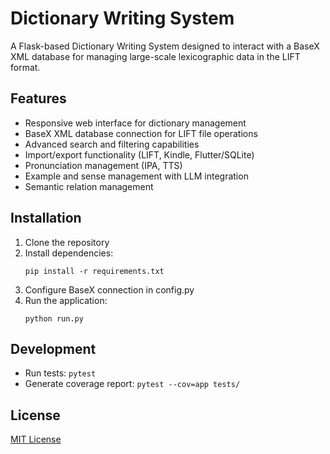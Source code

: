 # Dictionary Writing System

A Flask-based Dictionary Writing System designed to interact with a BaseX XML database for managing large-scale lexicographic data in the LIFT format.

## Features

- Responsive web interface for dictionary management
- BaseX XML database connection for LIFT file operations
- Advanced search and filtering capabilities
- Import/export functionality (LIFT, Kindle, Flutter/SQLite)
- Pronunciation management (IPA, TTS)
- Example and sense management with LLM integration
- Semantic relation management

## Installation

1. Clone the repository
2. Install dependencies:
   ```
   pip install -r requirements.txt
   ```
3. Configure BaseX connection in config.py
4. Run the application:
   ```
   python run.py
   ```

## Development

- Run tests: `pytest`
- Generate coverage report: `pytest --cov=app tests/`

## License

[MIT License](LICENSE)
